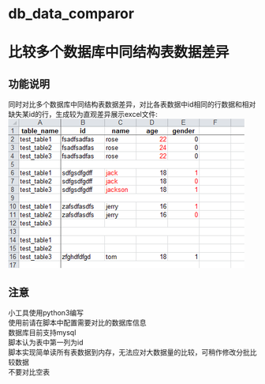# db_data_comparor
# 比较多个数据库中同结构表数据差异

## 功能说明
同时对比多个数据库中同结构表数据差异，对比各表数据中id相同的行数据和相对缺失某id的行，生成较为直观差异展示excel文件:<br>
![image](https://github.com/theTrouble/db_data_comparor/blob/master/result_excel.png)

## 注意
小工具使用python3编写<br>
使用前请在脚本中配置需要对比的数据库信息<br>
数据库目前支持mysql<br>
脚本认为表中第一列为id<br>
脚本实现简单读所有表数据到内存，无法应对大数据量的比较，可稍作修改分批比较数据<br>
不要对比空表<br>
